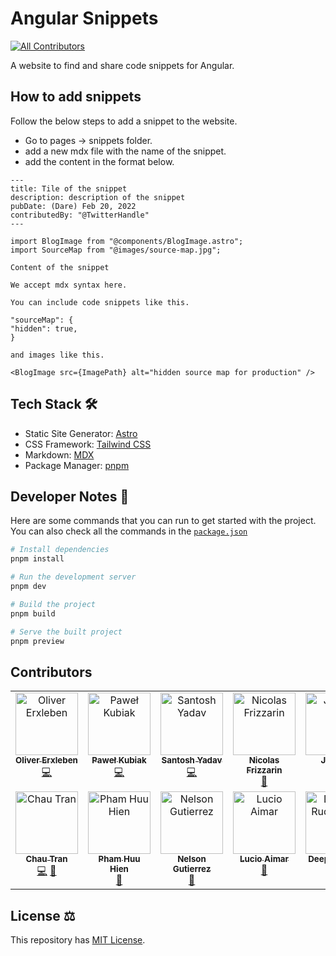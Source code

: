 # Angular Snippets

<!-- ALL-CONTRIBUTORS-BADGE:START - Do not remove or modify this section -->
[![All Contributors](https://img.shields.io/badge/all_contributors-12-orange.svg?style=flat-square)](#contributors-)
<!-- ALL-CONTRIBUTORS-BADGE:END -->

A website to find and share code snippets for Angular.

## How to add snippets

Follow the below steps to add a snippet to the website.

- Go to pages -> snippets folder.
- add a new mdx file with the name of the snippet.
- add the content in the format below.

```mdx
---
title: Tile of the snippet
description: description of the snippet
pubDate: (Dare) Feb 20, 2022
contributedBy: "@TwitterHandle"
---

import BlogImage from "@components/BlogImage.astro";
import SourceMap from "@images/source-map.jpg";

Content of the snippet

We accept mdx syntax here.

You can include code snippets like this.

"sourceMap": {
"hidden": true,
}

and images like this.

<BlogImage src={ImagePath} alt="hidden source map for production" />
```

## Tech Stack 🛠️

- Static Site Generator: [Astro](https://astro.build/)
- CSS Framework: [Tailwind CSS](https://tailwindcss.com/)
- Markdown: [MDX](https://mdxjs.com/)
- Package Manager: [pnpm](https://pnpm.io/)

## Developer Notes 📝

Here are some commands that you can run to get started with the project. You can also check all the commands in the [`package.json`](https://github.com/lancerossdev/basicblog/blob/main/package.json)

```bash
# Install dependencies
pnpm install

# Run the development server
pnpm dev

# Build the project
pnpm build

# Serve the built project
pnpm preview
```

## Contributors

<!-- ALL-CONTRIBUTORS-LIST:START - Do not remove or modify this section -->
<!-- prettier-ignore-start -->
<!-- markdownlint-disable -->
<table>
  <tbody>
    <tr>
      <td align="center" valign="top" width="14.28%"><a href="https://github.com/olierxleben"><img src="https://avatars.githubusercontent.com/u/1403225?v=4?s=100" width="100px;" alt="Oliver Erxleben"/><br /><sub><b>Oliver Erxleben</b></sub></a><br /><a href="https://github.com/santoshyadavdev/angular-snippets/commits?author=olierxleben" title="Code">💻</a></td>
      <td align="center" valign="top" width="14.28%"><a href="https://github.com/9kubczas4"><img src="https://avatars.githubusercontent.com/u/43759569?v=4?s=100" width="100px;" alt="Paweł Kubiak"/><br /><sub><b>Paweł Kubiak</b></sub></a><br /><a href="https://github.com/santoshyadavdev/angular-snippets/commits?author=9kubczas4" title="Code">💻</a></td>
      <td align="center" valign="top" width="14.28%"><a href="https://github.com/santoshyadavdev"><img src="https://avatars.githubusercontent.com/u/11923975?v=4?s=100" width="100px;" alt="Santosh Yadav"/><br /><sub><b>Santosh Yadav</b></sub></a><br /><a href="https://github.com/santoshyadavdev/angular-snippets/commits?author=SantoshYadavDev" title="Code">💻</a></td>
      <td align="center" valign="top" width="14.28%"><a href="https://github.com/Nicoss54"><img src="https://avatars.githubusercontent.com/u/24563545?v=4?s=100" width="100px;" alt="Nicolas Frizzarin"/><br /><sub><b>Nicolas Frizzarin</b></sub></a><br /><a href="https://github.com/santoshyadavdev/angular-snippets/commits?author=Nicoss54" title="Documentation">📖</a></td>
      <td align="center" valign="top" width="14.28%"><a href="http://trellis.org"><img src="https://avatars.githubusercontent.com/u/9469090?v=4?s=100" width="100px;" alt="Jay Bell"/><br /><sub><b>Jay Bell</b></sub></a><br /><a href="https://github.com/santoshyadavdev/angular-snippets/commits?author=yharaskrik" title="Documentation">📖</a></td>
      <td align="center" valign="top" width="14.28%"><a href="https://github.com/wasylb"><img src="https://avatars.githubusercontent.com/u/43531815?v=4?s=100" width="100px;" alt="Bartosz Wasilew"/><br /><sub><b>Bartosz Wasilew</b></sub></a><br /><a href="https://github.com/santoshyadavdev/angular-snippets/commits?author=wasylb" title="Documentation">📖</a></td>
      <td align="center" valign="top" width="14.28%"><a href="https://goetzrobin.github.io"><img src="https://avatars.githubusercontent.com/u/35136007?v=4?s=100" width="100px;" alt="Robin Goetz"/><br /><sub><b>Robin Goetz</b></sub></a><br /><a href="https://github.com/santoshyadavdev/angular-snippets/commits?author=goetzrobin" title="Code">💻</a></td>
    </tr>
    <tr>
      <td align="center" valign="top" width="14.28%"><a href="https://nartc.me"><img src="https://avatars.githubusercontent.com/u/25516557?v=4?s=100" width="100px;" alt="Chau Tran"/><br /><sub><b>Chau Tran</b></sub></a><br /><a href="https://github.com/santoshyadavdev/angular-snippets/commits?author=nartc" title="Code">💻</a> <a href="https://github.com/santoshyadavdev/angular-snippets/commits?author=nartc" title="Documentation">📖</a></td>
      <td align="center" valign="top" width="14.28%"><a href="https://blog.hien.page"><img src="https://avatars.githubusercontent.com/u/8808535?v=4?s=100" width="100px;" alt="Pham Huu Hien"/><br /><sub><b>Pham Huu Hien</b></sub></a><br /><a href="https://github.com/santoshyadavdev/angular-snippets/commits?author=phhien203" title="Documentation">📖</a></td>
      <td align="center" valign="top" width="14.28%"><a href="https://nelsonguti.dev/"><img src="https://avatars.githubusercontent.com/u/62297014?v=4?s=100" width="100px;" alt="Nelson Gutierrez"/><br /><sub><b>Nelson Gutierrez</b></sub></a><br /><a href="https://github.com/santoshyadavdev/angular-snippets/commits?author=nelsongutidev" title="Documentation">📖</a></td>
      <td align="center" valign="top" width="14.28%"><a href="https://github.com/lucioaimar"><img src="https://avatars.githubusercontent.com/u/64326713?v=4?s=100" width="100px;" alt="Lucio Aimar"/><br /><sub><b>Lucio Aimar</b></sub></a><br /><a href="https://github.com/santoshyadavdev/angular-snippets/commits?author=lucioaimar" title="Documentation">📖</a></td>
      <td align="center" valign="top" width="14.28%"><a href="https://github.com/deepakrudrapaul"><img src="https://avatars.githubusercontent.com/u/25549935?v=4?s=100" width="100px;" alt="Deepak Rudra Paul"/><br /><sub><b>Deepak Rudra Paul</b></sub></a><br /><a href="https://github.com/santoshyadavdev/angular-snippets/commits?author=deepakrudrapaul" title="Documentation">📖</a></td>
    </tr>
  </tbody>
</table>

<!-- markdownlint-restore -->
<!-- prettier-ignore-end -->

<!-- ALL-CONTRIBUTORS-LIST:END -->
<!-- prettier-ignore-start -->
<!-- markdownlint-disable -->

<!-- markdownlint-restore -->
<!-- prettier-ignore-end -->

<!-- ALL-CONTRIBUTORS-LIST:END -->

## License ⚖️

This repository has [MIT License](https://github.com/santoshyadavdev/angular-snipptes/blob/main/license).
